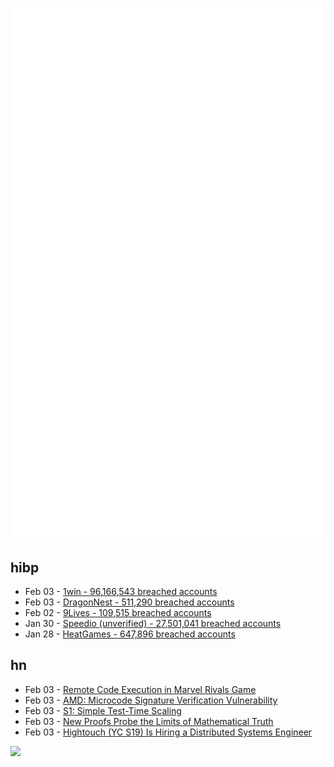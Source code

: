 ![Metrics](https://raw.githubusercontent.com/phixion/phixion/master/metrics.svg)

## hibp

<!--
for https://github.com/phixion/phixion/blob/main/.github/workflows/feeds.yml
-->
<!--START_SECTION:haveibeenpwnd-->
- Feb 03 - [1win - 96,166,543 breached accounts](https://haveibeenpwned.com/PwnedWebsites#1win)
- Feb 03 - [DragonNest - 511,290 breached accounts](https://haveibeenpwned.com/PwnedWebsites#DragonNest)
- Feb 02 - [9Lives - 109,515 breached accounts](https://haveibeenpwned.com/PwnedWebsites#9Lives)
- Jan 30 - [Speedio (unverified) - 27,501,041 breached accounts](https://haveibeenpwned.com/PwnedWebsites#Speedio)
- Jan 28 - [HeatGames - 647,896 breached accounts](https://haveibeenpwned.com/PwnedWebsites#HeatGames)
<!--END_SECTION:haveibeenpwnd-->

## hn

<!--
for https://github.com/phixion/phixion/blob/main/.github/workflows/feeds.yml
-->
<!--START_SECTION:hn-->
- Feb 03 - [Remote Code Execution in Marvel Rivals Game](https://shalzuth.com/Blog/IFoundAGameExploit)
- Feb 03 - [AMD: Microcode Signature Verification Vulnerability](https://github.com/google/security-research/security/advisories/GHSA-4xq7-4mgh-gp6w)
- Feb 03 - [S1: Simple Test-Time Scaling](https://github.com/simplescaling/s1)
- Feb 03 - [New Proofs Probe the Limits of Mathematical Truth](https://www.quantamagazine.org/new-proofs-probe-the-limits-of-mathematical-truth-20250203/)
- Feb 03 - [Hightouch (YC S19) Is Hiring a Distributed Systems Engineer](https://news.ycombinator.com/item?id=42920292)
<!--END_SECTION:hn-->

<!--
for https://yhype.me
-->
![](https://hit.yhype.me/github/profile?user_id=13013670)
